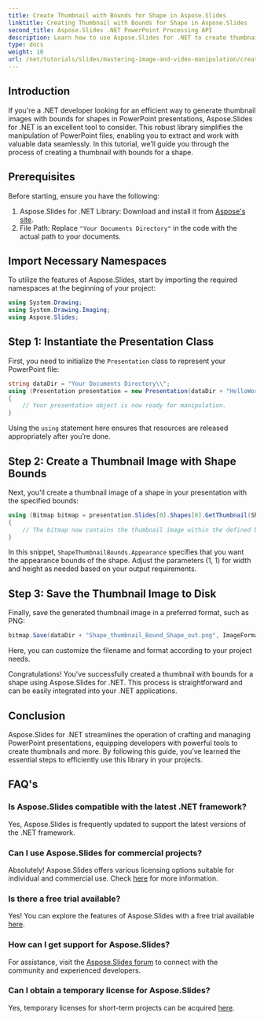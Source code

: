 ```yaml
---
title: Create Thumbnail with Bounds for Shape in Aspose.Slides
linktitle: Creating Thumbnail with Bounds for Shape in Aspose.Slides
second_title: Aspose.Slides .NET PowerPoint Processing API
description: Learn how to use Aspose.Slides for .NET to create thumbnail images with defined bounds for shapes in PowerPoint presentations. This comprehensive guide provides step-by-step instructions.
type: docs
weight: 10
url: /net/tutorials/slides/mastering-image-and-video-manipulation/create-thumbnail-bounds-shape/
---
```

## Introduction

If you're a .NET developer looking for an efficient way to generate thumbnail images with bounds for shapes in PowerPoint presentations, Aspose.Slides for .NET is an excellent tool to consider. This robust library simplifies the manipulation of PowerPoint files, enabling you to extract and work with valuable data seamlessly. In this tutorial, we’ll guide you through the process of creating a thumbnail with bounds for a shape.

## Prerequisites

Before starting, ensure you have the following:

1. Aspose.Slides for .NET Library: Download and install it from [Aspose's site](https://releases.aspose.com/slides/net/).
2. File Path: Replace `"Your Documents Directory"` in the code with the actual path to your documents.

## Import Necessary Namespaces

To utilize the features of Aspose.Slides, start by importing the required namespaces at the beginning of your project:

```csharp
using System.Drawing;
using System.Drawing.Imaging;
using Aspose.Slides;
```

## Step 1: Instantiate the Presentation Class

First, you need to initialize the `Presentation` class to represent your PowerPoint file:

```csharp
string dataDir = "Your Documents Directory\\";
using (Presentation presentation = new Presentation(dataDir + "HelloWorld.pptx"))
{
    // Your presentation object is now ready for manipulation.
}
```

Using the `using` statement here ensures that resources are released appropriately after you’re done.

## Step 2: Create a Thumbnail Image with Shape Bounds

Next, you'll create a thumbnail image of a shape in your presentation with the specified bounds:

```csharp
using (Bitmap bitmap = presentation.Slides[0].Shapes[0].GetThumbnail(ShapeThumbnailBounds.Appearance, 1, 1))
{
    // The bitmap now contains the thumbnail image within the defined bounds.
}
```

In this snippet, `ShapeThumbnailBounds.Appearance` specifies that you want the appearance bounds of the shape. Adjust the parameters (1, 1) for width and height as needed based on your output requirements.

## Step 3: Save the Thumbnail Image to Disk

Finally, save the generated thumbnail image in a preferred format, such as PNG:

```csharp
bitmap.Save(dataDir + "Shape_thumbnail_Bound_Shape_out.png", ImageFormat.Png);
```

Here, you can customize the filename and format according to your project needs.

Congratulations! You've successfully created a thumbnail with bounds for a shape using Aspose.Slides for .NET. This process is straightforward and can be easily integrated into your .NET applications.

## Conclusion

Aspose.Slides for .NET streamlines the operation of crafting and managing PowerPoint presentations, equipping developers with powerful tools to create thumbnails and more. By following this guide, you’ve learned the essential steps to efficiently use this library in your projects.

## FAQ's

### Is Aspose.Slides compatible with the latest .NET framework?

Yes, Aspose.Slides is frequently updated to support the latest versions of the .NET framework.

### Can I use Aspose.Slides for commercial projects?

Absolutely! Aspose.Slides offers various licensing options suitable for individual and commercial use. Check [here](https://purchase.aspose.com/buy) for more information.

### Is there a free trial available?

Yes! You can explore the features of Aspose.Slides with a free trial available [here](https://releases.aspose.com/).

### How can I get support for Aspose.Slides?

For assistance, visit the [Aspose.Slides forum](https://forum.aspose.com/c/slides/11) to connect with the community and experienced developers.

### Can I obtain a temporary license for Aspose.Slides?

Yes, temporary licenses for short-term projects can be acquired [here](https://purchase.aspose.com/temporary-license/).
